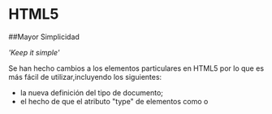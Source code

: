 # HTML5

##Mayor Simplicidad

*'Keep it simple'*

Se han hecho cambios a los elementos particulares en HTML5 por lo que es más fácil de utilizar,incluyendo los siguientes:

* la nueva definición del tipo de documento;
* el hecho de que el atributo "type" de elementos como <link> o <script> ahora son opcionales;
* las restricciones de sintaxis que se han relajado;
* los nuevos elementos estructurales que se han añadido, etc.

*Ejemplo minimal de HTML5*

    <!DOCTYPE html>
    <html lang="es">
    <head>
	    <meta charset="utf-8">
	    <title>Titulo del Sitio</title>
	    <link rel="stylesheet" href="style.css">
	    <script src="script.js"></script>	
    </head>
    <body>
	    <!-- El resto del contenido -->
    </body>
    </html>
